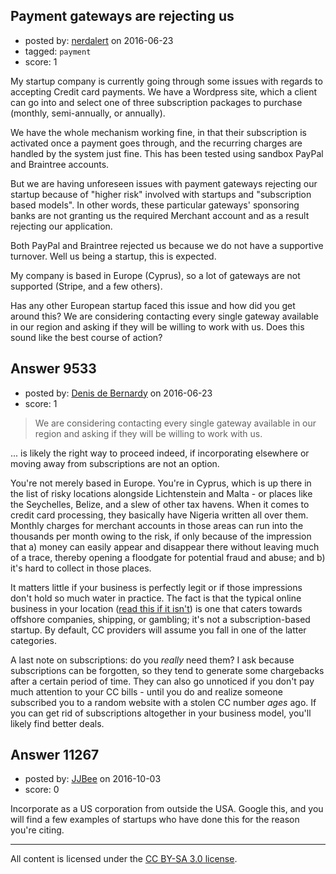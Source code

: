 ## Payment gateways are rejecting us

- posted by: [nerdalert](https://stackexchange.com/users/7006917/nerdalert) on 2016-06-23
- tagged: `payment`
- score: 1

<p>My startup company is currently going through some issues with regards to accepting Credit card payments. We have a Wordpress site, which a client can go into and select one of three subscription packages to purchase (monthly, semi-annually, or annually). </p>

<p>We have the whole mechanism working fine, in that their subscription is activated once a payment goes through, and the recurring charges are handled by the system just fine. This has been tested using sandbox PayPal and Braintree accounts.</p>

<p>But we are having unforeseen issues with payment gateways rejecting our startup because of "higher risk" involved with startups and "subscription based models". In other words, these particular gateways' sponsoring banks are not granting us the required Merchant account and as a result rejecting our application.</p>

<p>Both PayPal and Braintree rejected us because we do not have a supportive turnover. Well us being a startup, this is expected.</p>

<p>My company is based in Europe (Cyprus), so a lot of gateways are not supported (Stripe, and a few others). </p>

<p>Has any other European startup faced this issue and how did you get around this? We are considering contacting every single gateway available in our region and asking if they will be willing to work with us. Does this sound like the best course of action?</p>



## Answer 9533

- posted by: [Denis de Bernardy](https://stackexchange.com/users/182468/denis-de-bernardy) on 2016-06-23
- score: 1

<blockquote>
  <p>We are considering contacting every single gateway available in our region and asking if they will be willing to work with us.</p>
</blockquote>

<p>... is likely the right way to proceed indeed, if incorporating elsewhere or moving away from subscriptions are not an option.</p>

<p>You're not merely based in Europe. You're in Cyprus, which is up there in the list of risky locations alongside Lichtenstein and Malta - or places like the Seychelles, Belize, and a slew of other tax havens. When it comes to credit card processing, they basically have Nigeria written all over them. Monthly charges for merchant accounts in those areas can run into the thousands per month owing to the risk, if only because of the impression that a) money can easily appear and disappear there without leaving much of a trace, thereby opening a floodgate for potential fraud and abuse; and b) it's hard to collect in those places.</p>

<p>It matters little if your business is perfectly legit or if those impressions don't hold so much water in practice. The fact is that the typical online business in your location (<a href="https://startups.stackexchange.com/questions/1592/tax-structuring-how-to-pay-no-corporate-tax/1665#1665">read this if it isn't</a>) is one that caters towards offshore companies, shipping, or gambling; it's not a subscription-based startup. By default, CC providers will assume you fall in one of the latter categories.</p>

<p>A last note on subscriptions: do you <em>really</em> need them? I ask because subscriptions can be forgotten, so they tend to generate some chargebacks after a certain period of time. They can also go unnoticed if you don't pay much attention to your CC bills - until you do and realize someone subscribed you to a random website with a stolen CC number <em>ages</em> ago. If you can get rid of subscriptions altogether in your business model, you'll likely find better deals.</p>



## Answer 11267

- posted by: [JJBee](https://stackexchange.com/users/6998558/jjbee) on 2016-10-03
- score: 0

<p>Incorporate as a US corporation from outside the USA. Google this, and you will find a few examples of startups who have done this for the reason you're citing.</p>




---

All content is licensed under the [CC BY-SA 3.0 license](https://creativecommons.org/licenses/by-sa/3.0/).
